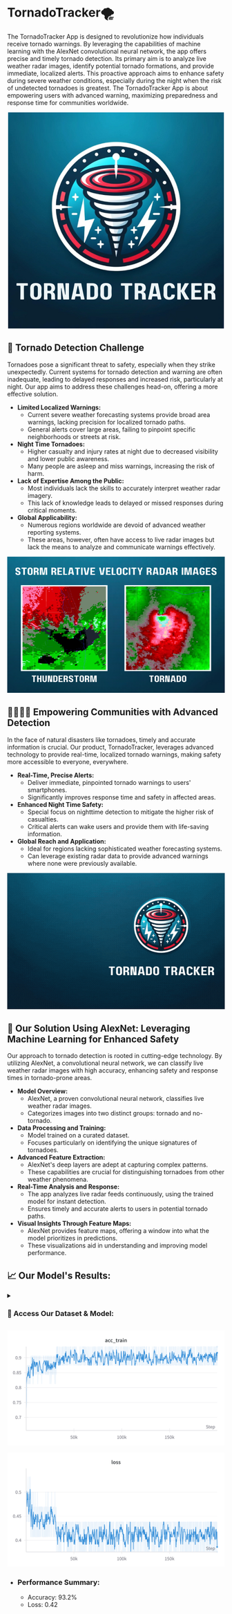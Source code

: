 # TornadoTracker🌪️

The TornadoTracker App is designed to revolutionize how individuals receive tornado warnings. By leveraging the capabilities of machine learning with the AlexNet convolutional neural network, the app offers precise and timely tornado detection. Its primary aim is to analyze live weather radar images, identify potential tornado formations, and provide immediate, localized alerts. This proactive approach aims to enhance safety during severe weather conditions, especially during the night when the risk of undetected tornadoes is greatest. The TornadoTracker App is about empowering users with advanced warning, maximizing preparedness and response time for communities worldwide.

<div align="center"> <img src="https://github.com/cam-alvarez/tornado-tracker/blob/main/assets/Tornadotrackerlogo.png"> </div>

## 🚨 Tornado Detection Challenge
Tornadoes pose a significant threat to safety, especially when they strike unexpectedly. Current systems for tornado detection and warning are often inadequate, leading to delayed responses and increased risk, particularly at night. Our app aims to address these challenges head-on, offering a more effective solution.

- **Limited Localized Warnings:** 
  - Current severe weather forecasting systems provide broad area warnings, lacking precision for localized tornado paths.
  - General alerts cover large areas, failing to pinpoint specific neighborhoods or streets at risk.
- **Night Time Tornadoes:** 
  - Higher casualty and injury rates at night due to decreased visibility and lower public awareness.
  - Many people are asleep and miss warnings, increasing the risk of harm.
- **Lack of Expertise Among the Public:** 
  - Most individuals lack the skills to accurately interpret weather radar imagery.
  - This lack of knowledge leads to delayed or missed responses during critical moments.
- **Global Applicability:** 
  - Numerous regions worldwide are devoid of advanced weather reporting systems.
  - These areas, however, often have access to live radar images but lack the means to analyze and communicate warnings effectively.

 <div align="center"> <img src="https://github.com/cam-alvarez/tornado-tracker/blob/main/assets/Storm-relative-velocity%20radar-images.png"> </div>
 

## 👨‍👩‍👦‍👦 Empowering Communities with Advanced Detection
In the face of natural disasters like tornadoes, timely and accurate information is crucial. Our product, TornadoTracker, leverages advanced technology to provide real-time, localized tornado warnings, making safety more accessible to everyone, everywhere.

- **Real-Time, Precise Alerts:** 
  - Deliver immediate, pinpointed tornado warnings to users' smartphones.
  - Significantly improves response time and safety in affected areas.
- **Enhanced Night Time Safety:** 
  - Special focus on nighttime detection to mitigate the higher risk of casualties.
  - Critical alerts can wake users and provide them with life-saving information.
- **Global Reach and Application:** 
  - Ideal for regions lacking sophisticated weather forecasting systems.
  - Can leverage existing radar data to provide advanced warnings where none were previously available.
 <div align="center"> <img src="https://github.com/cam-alvarez/tornado-tracker/blob/main/assets/tornadotrackermockup%20(1).gif""> </div>   

## 🤖 Our Solution Using AlexNet: Leveraging Machine Learning for Enhanced Safety
Our approach to tornado detection is rooted in cutting-edge technology. By utilizing AlexNet, a convolutional neural network, we can classify live weather radar images with high accuracy, enhancing safety and response times in tornado-prone areas.

- **Model Overview:** 
  - AlexNet, a proven convolutional neural network, classifies live weather radar images.
  - Categorizes images into two distinct groups: tornado and no-tornado.
- **Data Processing and Training:** 
  - Model trained on a curated dataset.
  - Focuses particularly on identifying the unique signatures of tornadoes.
- **Advanced Feature Extraction:** 
  - AlexNet's deep layers are adept at capturing complex patterns.
  - These capabilities are crucial for distinguishing tornadoes from other weather phenomena.
- **Real-Time Analysis and Response:** 
  - The app analyzes live radar feeds continuously, using the trained model for instant detection.
  - Ensures timely and accurate alerts to users in potential tornado paths.
- **Visual Insights Through Feature Maps:** 
  - AlexNet provides feature maps, offering a window into what the model prioritizes in predictions.
  - These visualizations aid in understanding and improving model performance.
 
## 📈 Our Model's Results:

<details>
  <summary><h3><strong> 📁 Access Our Dataset & Model: </strong></h3></summary>

  - [TornadoTracker Dataset](https://docs.google.com/presentation/d/1LDDAGeMAI8bAQunT5-fR2RQIVdAEHhksmrewBhtb1_g/edit?usp=sharing)
  - [TorndaoTracker Model Notebook](https://colab.research.google.com/drive/1cv4eTbLzWr-qSuYILD3vsRIQsQOUg6Pd#scrollTo=_b4zIKeW2pgC)
</details>

![accplot](https://github.com/cam-alvarez/tornado-tracker/blob/main/assets/tornadotracker-trainacc-plot.png)

![lossplot](https://github.com/cam-alvarez/tornado-tracker/blob/main/assets/tornadotracker-loss.png)

- ### **Performance Summary:**
  - Accuracy:	93.2%
  - Loss: 0.42
